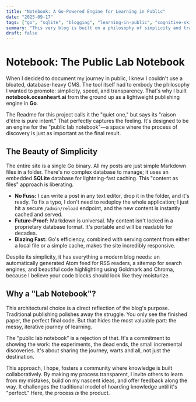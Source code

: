 ```yaml
---
title: "Notebook: A Go-Powered Engine for Learning in Public"
date: "2025-09-17"
tags: ["go", "sqlite", "blogging", "learning-in-public", "cognitive-skill:metacognition"]
summary: "This very blog is built on a philosophy of simplicity and transparency. Here's why I chose a single Go binary, SQLite, and a 'content as files' approach to create a public lab notebook."
draft: false
---
```


# Notebook: The Public Lab Notebook

When I decided to document my journey in public, I knew I couldn't use a bloated, database-heavy CMS. The tool itself had to embody the philosophy I wanted to promote: simplicity, speed, and transparency. That's why I built **notebook.oceanheart.ai** from the ground up as a lightweight publishing engine in **Go**.

The Readme for this project calls it the "quiet one," but says its "raison d'être is pure intent." That perfectly captures the feeling. It's designed to be an engine for the "public lab notebook"—a space where the process of discovery is just as important as the final result.

## The Beauty of Simplicity

The entire site is a single Go binary. All my posts are just simple Markdown files in a folder. There's no complex database to manage; it uses an embedded **SQLite** database for lightning-fast caching. This "content as files" approach is liberating.

-   **No Fuss:** I can write a post in any text editor, drop it in the folder, and it's ready. To fix a typo, I don't need to redeploy the whole application; I just hit a secure `/admin/reload` endpoint, and the new content is instantly cached and served.
-   **Future-Proof:** Markdown is universal. My content isn't locked in a proprietary database format. It's portable and will be readable for decades.
-   **Blazing Fast:** Go's efficiency, combined with serving content from either a local file or a simple cache, makes the site incredibly responsive.

Despite its simplicity, it has everything a modern blog needs: an automatically generated Atom feed for RSS readers, a sitemap for search engines, and beautiful code highlighting using Goldmark and Chroma, because I believe your code blocks should look like they moisturize.

## Why a "Lab Notebook"?

This architectural choice is a direct reflection of the blog's purpose. Traditional publishing polishes away the struggle. You only see the finished paper, the perfect final code. But that hides the most valuable part: the messy, iterative journey of learning.

The "public lab notebook" is a rejection of that. It's a commitment to showing the work: the experiments, the dead ends, the small incremental discoveries. It's about sharing the journey, warts and all, not just the destination.

This approach, I hope, fosters a community where knowledge is built collaboratively. By making my process transparent, I invite others to learn from my mistakes, build on my nascent ideas, and offer feedback along the way. It challenges the traditional model of hoarding knowledge until it's "perfect." Here, the process *is* the product.